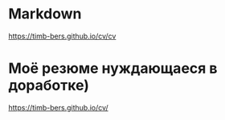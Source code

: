 # Markdown
https://timb-bers.github.io/cv/cv

# Моё резюме нуждающаеся в доработке)
https://timb-bers.github.io/cv/
